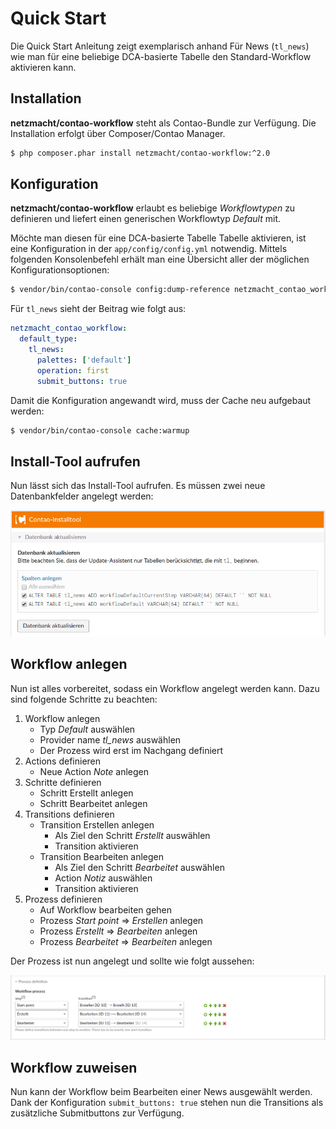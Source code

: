# Quick Start

Die Quick Start Anleitung zeigt exemplarisch anhand Für News (`tl_news`) wie man für eine beliebige DCA-basierte Tabelle den Standard-Workflow aktivieren kann.

## Installation

**netzmacht/contao-workflow** steht als Contao-Bundle zur Verfügung. Die Installation erfolgt über Composer/Contao 
Manager.

```bash
$ php composer.phar install netzmacht/contao-workflow:^2.0
```

## Konfiguration

**netzmacht/contao-workflow** erlaubt es beliebige *Workflowtypen* zu definieren und liefert einen generischen Workflowtyp *Default* mit.

Möchte man diesen für eine DCA-basierte Tabelle Tabelle aktivieren, ist eine Konfiguration in der `app/config/config.yml` notwendig. Mittels folgenden Konsolenbefehl erhält man eine Übersicht aller der möglichen Konfigurationsoptionen:
 
```bash
$ vendor/bin/contao-console config:dump-reference netzmacht_contao_workflow
```

Für `tl_news` sieht der Beitrag wie folgt aus:

```yaml
netzmacht_contao_workflow:
  default_type:
    tl_news:
      palettes: ['default']
      operation: first
      submit_buttons: true
```

Damit die Konfiguration angewandt wird, muss der Cache neu aufgebaut werden:

```bash
$ vendor/bin/contao-console cache:warmup
```

## Install-Tool aufrufen

Nun lässt sich das Install-Tool aufrufen. Es müssen zwei neue Datenbankfelder angelegt werden:

![Install Tool](../img/quickstart/install-tool.png)


## Workflow anlegen

Nun ist alles vorbereitet, sodass ein Workflow angelegt werden kann. Dazu sind folgende Schritte zu beachten:

1. Workflow anlegen
    - Typ *Default* auswählen 
    - Provider name *tl_news* auswählen
    - Der Prozess wird erst im Nachgang definiert
2. Actions definieren
    - Neue Action *Note* anlegen
3. Schritte definieren
    - Schritt Erstellt anlegen
    - Schritt Bearbeitet anlegen
4. Transitions definieren
    - Transition Erstellen anlegen 
        - Als Ziel den Schritt *Erstellt* auswählen
        - Transition aktivieren
    - Transition Bearbeiten anlegen
        - Als Ziel den Schritt *Bearbeitet* auswählen
        - Action *Notiz* auswählen
        - Transition aktivieren
5. Prozess definieren
    - Auf Workflow bearbeiten gehen
    - Prozess *Start point* =\>  *Erstellen* anlegen
    * Prozess *Erstellt*  =\>  *Bearbeiten* anlegen
    * Prozess *Bearbeitet*  =\>  *Bearbeiten* anlegen

Der Prozess ist nun angelegt und sollte wie folgt aussehen:

![Workflowprozess](../img/quickstart/process.png)


## Workflow zuweisen

Nun kann der Workflow beim Bearbeiten einer News ausgewählt werden. Dank der Konfiguration `submit_buttons: true` stehen
nun die Transitions als zusätzliche Submitbuttons zur Verfügung.
